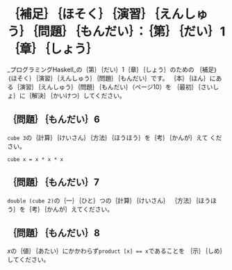 ｛補足｝｛ほそく｝｛演習｝｛えんしゅう｝｛問題｝｛もんだい｝：｛第｝｛だい｝1｛章｝｛しょう｝
=============================================================================================

_プログラミングHaskell_の｛第｝｛だい｝1｛章｝｛しょう｝のための
｛補足｝｛ほそく｝｛演習｝｛えんしゅう｝｛問題｝｛もんだい｝です。
｛本｝｛ほん｝にある｛演習｝｛えんしゅう｝｛問題｝｛もんだい｝（ページ10）を
｛最初｝｛さいしょ｝に｛解決｝｛かいけつ｝してください。

｛問題｝｛もんだい｝6
---------------------

`cube 3`の｛計算｝｛けいさん｝｛方法｝｛ほうほう｝を｛考｝｛かんが｝えて
ください。

    cube x = x * x * x

｛問題｝｛もんだい｝7
---------------------

`double (cube 2)`の｛一｝｛ひと｝つの｛計算｝｛けいさん｝
｛方法｝｛ほうほう｝を｛考｝｛かんが｝えてください。

｛問題｝｛もんだい｝8
---------------------

*x*の｛値｝｛あたい｝にかかわらず`product [x] == x`であることを
｛示｝｛しめ｝してください。
